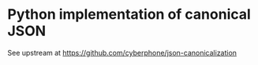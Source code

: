 # Python implementation of canonical JSON

See upstream at https://github.com/cyberphone/json-canonicalization
